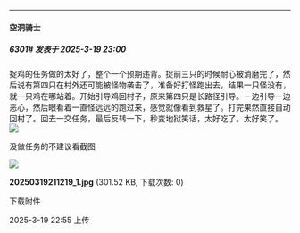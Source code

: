 ﻿
*****

####  空洞骑士  
##### 6301#       发表于 2025-3-19 23:00

捉鸡的任务做的太好了，整个一个预期违背。捉前三只的时候耐心被消磨完了，然后说有第四只在村外还可能被怪物袭击了，准备好打怪跑出去，结果一只怪没有，就一只鸡在哪站着。开始引导鸡回村子，原来第四只是长路径引导。一边引导一边恶心，然后眼看着一直怪远远的跑过来，感觉就像看到救星了。打完果然直接自动回村了。回去一交任务，最后反转一下，秒变地狱笑话，太好吃了。太好笑了。<img src="https://static.saraba1st.com/image/smiley/face2017/067.png" referrerpolicy="no-referrer">

没做任务的不建议看截图

<img src="https://img.saraba1st.com/forum/202503/19/225559dum37myjc7qmmmn1.jpg" referrerpolicy="no-referrer">

<strong>20250319211219_1.jpg</strong> (301.52 KB, 下载次数: 0)

下载附件

2025-3-19 22:55 上传

